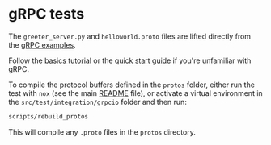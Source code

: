 # gRPC tests

The `greeter_server.py` and `helloworld.proto` files are lifted directly from the [gRPC examples](https://github.com/grpc/grpc/tree/master/examples).

Follow the [basics tutorial](https://grpc.io/docs/languages/python/basics/) or the [quick start guide](https://grpc.io/docs/languages/python/quickstart/) if you're unfamiliar with gRPC.

To compile the protocol buffers defined in the `protos` folder, either run the test with `nox` (see the main [README](../../../../README.md) file), or activate a virtual environment in the `src/test/integration/grpcio` folder and then run:

```bash
scripts/rebuild_protos
```

This will compile any `.proto` files in the `protos` directory.
